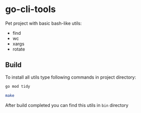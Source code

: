# go-cli-tools

Pet project with basic bash-like utils:
- find
- wc
- xargs
- rotate

## Build

To install all utils type following commands in project directory:
```bash
go mod tidy
```

```bash
make
```

After build completed you can find this utils in `bin` directory
